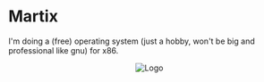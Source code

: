 # Martix
I'm doing a (free) operating system (just a hobby, won't be big and professional like gnu) for x86.

<p align="center">
   <img alt="Logo" src="https://i.ibb.co/Ct3rRDP/martix-smaller.jpg">
</p>
